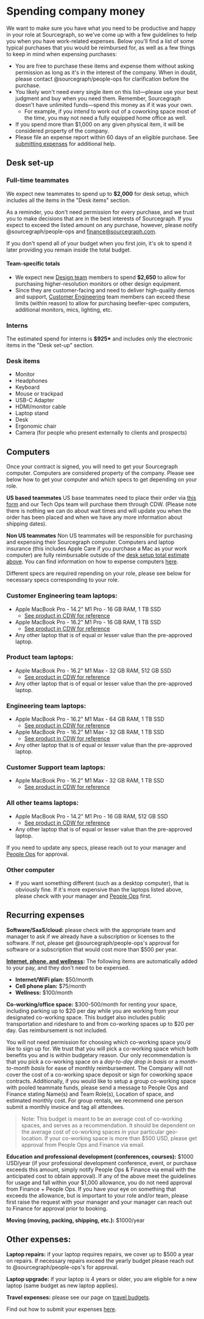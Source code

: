 # Spending company money

We want to make sure you have what you need to be productive and happy in your role at Sourcegraph, so we've come up with a few guidelines to help you when you have work-related expenses. Below you'll find a list of some typical purchases that you would be reimbursed for, as well as a few things to keep in mind when expensing purchases:

- You are free to purchase these items and expense them without asking permission as long as it's in the interest of the company. When in doubt, please contact @sourcegraph/people-ops for clarification before the purchase.
- You likely won't need every single item on this list—please use your best judgment and buy when you need them. Remember, Sourcegraph doesn't have unlimited funds—spend this money as if it was your own.
  - For example, if you intend to work out of a coworking space most of the time, you may not need a fully equipped home office as well.
- If you spend more than $1,000 on any given physical item, it will be considered property of the company.
- Please file an expense report within 60 days of an eligible purchase. See [submitting expenses](expenses.md) for additional help.

## Desk set-up

### Full-time teammates

We expect new teammates to spend up to **$2,000** for desk setup, which includes all the items in the "Desk items" section.

As a reminder, you don't need permission for every purchase, and we trust you to make decisions that are in the best interests of Sourcegraph. If you expect to exceed the listed amount on any purchase, however, please notify @sourcegraph/people-ops and finance@sourcegraph.com.

If you don't spend all of your budget when you first join, it's ok to spend it later providing you remain inside the total budget.

#### Team-specific totals

- We expect new [Design team](../product/design/index.md) members to spend **$2,650** to allow for purchasing higher-resolution monitors or other design equipment.
- Since they are customer-facing and need to deliver high-quality demos and support, [Customer Engineering](../ce/index.md) team members can exceed these limits (within reason) to allow for purchasing beefier-spec computers, additional monitors, mics, lighting, etc.

### Interns

The estimated spend for interns is **$925\*** and includes only the electronic items in the "Desk set-up" section.

### Desk items

- Monitor
- Headphones
- Keyboard
- Mouse or trackpad
- USB-C Adapter
- HDMI/monitor cable
- Laptop stand
- Desk
- Ergonomic chair
- Camera (for people who present externally to clients and prospects)

## Computers

Once your contract is signed, you will need to get your Sourcegraph computer. Computers are considered property of the company. Please see below how to get your computer and which specs to get depending on your role.

**US based teammates**
US base teammates need to place their order via [this form](https://forms.gle/1PVxXwLJ9WFJvref9) and our Tech Ops team will purchase them through CDW. (Please note there is nothing we can do about wait times and will update you when the order has been placed and when we have any more information about shipping dates).

**Non US teammates**
Non US teammates will be responsible for purchasing and expensing their Sourcegraph computer. Computers and laptop insurance (this includes Apple Care if you purchase a Mac as your work computer) are fully reimbursable outside of the [desk setup total estimate above](#desk-set-up). You can find information on how to expense computers [here](https://handbook.sourcegraph.com/finance/expenses).

Different specs are required repending on your role, please see below for necessary specs corresponding to your role.

### Customer Engineering team laptops:

- Apple MacBook Pro - 14.2" M1 Pro - 16 GB RAM, 1 TB SSD
  - [See product in CDW for reference](https://www.cdw.com/product/apple-macbook-pro-14.2-m1-pro-16-gb-ram-1-tb-ssd-us/6738975?enkwrd=6738975)
- Apple MacBook Pro - 16.2" M1 Pro - 16 GB RAM, 1 TB SSD
  - [See product in CDW for reference](https://www.cdw.com/product/apple-macbook-pro-16.2-m1-pro-16-gb-ram-1-tb-ssd-us/6738957?enkwrd=6738957)
- Any other laptop that is of equal or lesser value than the pre-approved laptop.

### Product team laptops:

- Apple MacBook Pro - 16.2" M1 Max - 32 GB RAM, 512 GB SSD
  - [See product in CDW for reference]()
- Any other laptop that is of equal or lesser value than the pre-approved laptop.

### Engineering team laptops:

- Apple MacBook Pro - 16.2" M1 Max - 64 GB RAM, 1 TB SSD
  - [See product in CDW for reference](https://www.cdw.com/product/apple-mbp-16-m1m-10c32c-64-1tb-sg/6740562?enkwrd=6740562)
- Apple MacBook Pro - 16.2" M1 Max - 32 GB RAM, 1 TB SSD
  - [See product in CDW for reference](https://www.cdw.com/product/apple-macbook-pro-16.2-m1-max-32-gb-ram-1-tb-ssd-us/6738961?enkwrd=6738961)
- Any other laptop that is of equal or lesser value than the pre-approved laptop.

### Customer Support team laptops:

- Apple MacBook Pro - 16.2" M1 Max - 32 GB RAM, 1 TB SSD
  - [See product in CDW for reference](https://www.cdw.com/product/apple-macbook-pro-16.2-m1-max-32-gb-ram-1-tb-ssd-us/6738961?enkwrd=6738961)

### All other teams laptops:

- Apple MacBook Pro - 14.2" M1 Pro - 16 GB RAM, 512 GB SSD
  - [See product in CDW for reference](https://www.cdw.com/product/apple-macbook-pro-14-apple-m1-pro-chip-16-gb-ram-512-gb-ssd-spac/6738971?enkwrd=6738971)
- Any other laptop that is of equal or lesser value than the pre-approved laptop.

If you need to update any specs, please reach out to your manager and [People Ops](mailto:people-ops@sourcegraph.com) for approval.

### Other computer

- If you want something different (such as a desktop computer), that is obviously fine. If it's more expensive than the laptops listed above, please check with your manager and [People Ops](mailto:people-ops@sourcegraph.com) first.

## Recurring expenses

**Software/SaaS/cloud:** please check with the appropriate team and manager to ask if we already have a subscription or licenses to the software. If not, please get @sourcegraph/people-ops's approval for software or a subscription that would cost more than $500 per year.

**[Internet, phone, and wellness](expenses.md#internet-phone-and-wellness-benefits):** The following items are automatically added to your pay, and they don't need to be expensed.

- **Internet/WiFi plan:** $50/month
- **Cell phone plan:** $75/month
- **Wellness:** $100/month

**Co-working/office space:** $300-500/month for renting your space, including parking up to $20 per day while you are working from your designated co-working space. This budget also includes public transportation and rideshare to and from co-working spaces up to $20 per day. Gas reimbursement is not included.

You will not need permission for choosing which co-working space you’d like to sign up for. We trust that you will pick a co-working space which both benefits you and is within budgetary reason. Our only recommendation is that you pick a co-working space on a _day-to-day drop in basis_ or a _month-to-month basis_ for ease of monthly reimbursement. The Company will not cover the cost of a co-working space deposit or sign for coworking space contracts. Additionally, if you would like to setup a group co-working space with pooled teammate funds, please send a message to People Ops and Finance stating Name(s) and Team Role(s), Location of space, and estimated monthly cost. For group rentals, we recommend one person submit a monthly invoice and tag all attendees.

> Note: This budget is meant to be an average cost of co-working spaces,
> and serves as a recommendation. It should be dependent on the average
> cost of co-working spaces in your particular geo-location. If your
> co-working space is more than $500 USD, please get approval from People Ops
> and Finance via email.

**Education and professional development (conferences, courses):** $1000 USD/year (if your professional development conference, event, or purchase exceeds this amount, simply notify People Ops & Finance via email with the anticipated cost to obtain approval). If any of the above meet the guidelines for usage and fall within your $1,000 allowance, you do not need approval from Finance + People Ops. If you have your eye on something that exceeds the allowance, but is important to your role and/or team, please first raise the request with your manager and your manager can reach out to Finance for approval prior to booking.

**Moving (moving, packing, shipping, etc.):** $1000/year

## Other expenses:

**Laptop repairs:** if your laptop requires repairs, we cover up to $500 a year on repairs. If necessary repairs exceed the yearly budget please reach out to @sourcegraph/people-ops's for approval.

**Laptop upgrade:** if your laptop is 4 years or older, you are eligible for a new laptop (same budget as new laptop applies).

**Travel expenses:** please see our page on [travel budgets](../finance/travel.md).

Find out how to submit your expenses [here](expenses.md).
